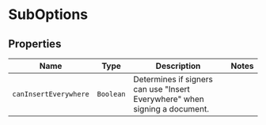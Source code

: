 

# SubOptions



## Properties

Name | Type | Description | Notes
------------ | ------------- | ------------- | -------------
| `canInsertEverywhere` | ```Boolean``` |  Determines if signers can use &quot;Insert Everywhere&quot; when signing a document.  |  |



